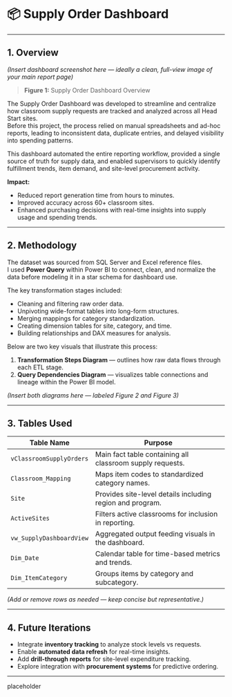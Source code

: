 # 📦 Supply Order Dashboard  

---

## 1. Overview  

*(Insert dashboard screenshot here — ideally a clean, full-view image of your main report page)*  
> **Figure 1:** Supply Order Dashboard Overview  

The Supply Order Dashboard was developed to streamline and centralize how classroom supply requests are tracked and analyzed across all Head Start sites.  
Before this project, the process relied on manual spreadsheets and ad-hoc reports, leading to inconsistent data, duplicate entries, and delayed visibility into spending patterns.  

This dashboard automated the entire reporting workflow, provided a single source of truth for supply data, and enabled supervisors to quickly identify fulfillment trends, item demand, and site-level procurement activity.  

**Impact:**  
- Reduced report generation time from hours to minutes.  
- Improved accuracy across 60+ classroom sites.  
- Enhanced purchasing decisions with real-time insights into supply usage and spending trends.  

---

## 2. Methodology  

The dataset was sourced from SQL Server and Excel reference files.  
I used **Power Query** within Power BI to connect, clean, and normalize the data before modeling it in a star schema for dashboard use.  

The key transformation stages included:  
- Cleaning and filtering raw order data.  
- Unpivoting wide-format tables into long-form structures.  
- Merging mappings for category standardization.  
- Creating dimension tables for site, category, and time.  
- Building relationships and DAX measures for analysis.  

Below are two key visuals that illustrate this process:  

1. **Transformation Steps Diagram** — outlines how raw data flows through each ETL stage.  
2. **Query Dependencies Diagram** — visualizes table connections and lineage within the Power BI model.  

*(Insert both diagrams here — labeled Figure 2 and Figure 3)*  

---

## 3. Tables Used  

| **Table Name** | **Purpose** |
|----------------|-------------|
| `vClassroomSupplyOrders` | Main fact table containing all classroom supply requests. |
| `Classroom_Mapping` | Maps item codes to standardized category names. |
| `Site` | Provides site-level details including region and program. |
| `ActiveSites` | Filters active classrooms for inclusion in reporting. |
| `vw_SupplyDashboardView` | Aggregated output feeding visuals in the dashboard. |
| `Dim_Date` | Calendar table for time-based metrics and trends. |
| `Dim_ItemCategory` | Groups items by category and subcategory. |

*(Add or remove rows as needed — keep concise but representative.)*  

---

## 4. Future Iterations  

- Integrate **inventory tracking** to analyze stock levels vs requests.  
- Enable **automated data refresh** for real-time insights.  
- Add **drill-through reports** for site-level expenditure tracking.  
- Explore integration with **procurement systems** for predictive ordering.  

---
placeholder
